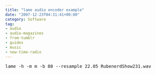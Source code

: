 ```yaml
---
title: "lame audio encoder example"
date: "2007-12-23T04:31:41+00:00"
category: Software
tag:
- audio
- audio-magazines
- from-tumblr
- guides
- music
- new-time-radio
---
```

<pre>
lame -h -m m -b 80 --resample 22.05 RubenerdShow231.wav
</pre>

